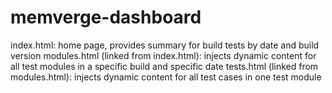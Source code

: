 # memverge-dashboard
index.html: home page, provides summary for build tests by date and build version
modules.html (linked from index.html): injects dynamic content for all test modules in a specific build and specific date
tests.html (linked from modules.html): injects dynamic content for all test cases in one test module
